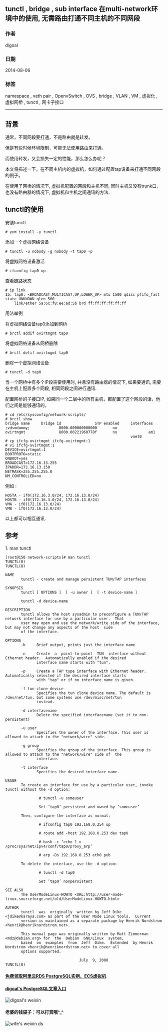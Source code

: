 ## tunctl , bridge , sub interface 在multi-network环境中的使用, 无需路由打通不同主机的不同网段     
                        
### 作者                       
digoal                        
                        
### 日期                       
2014-08-06                              
                        
### 标签                      
namespace , veth pair , OpenvSwitch , OVS , bridge , VLAN , VM , 虚拟化 , 虚拟网桥 , tunctl , 网卡子接口                                             
                        
----                      
                        
## 背景    
通常，不同网段要打通，不是路由就是转发。    
    
但是有些时候环境限制，可能无法使用路由来打通。    
    
而使用转发，又会损失一定的性能，那么怎么办呢？    
    
本文将描述一下，在不同主机内的虚拟机，如何通过配置tap设备来打通不同网段的例子。     
    
在使用了网桥的情况下, 虚拟机配置的网段和主机不同, 同时主机又没有trunk口，也没有路由器的情况下, 虚拟机和主机之间通讯的方法.    
    
## tunctl的使用  
安装tunctl    
    
```  
# yum install -y tunctl  
```  
    
添加一个虚拟网络设备  
  
```
# tunctl -u nobody -g nobody -t tap0 -p  
```
  
将虚拟网络设备激活    
  
```
# ifconfig tap0 up  
```
  
查看链路状态  
  
```
# ip link   
15: tap0: <BROADCAST,MULTICAST,UP,LOWER_UP> mtu 1500 qdisc pfifo_fast state UNKNOWN qlen 500  
    link/ether 5a:6c:f8:ee:ad:5b brd ff:ff:ff:ff:ff:ff  
```
  
用法举例   
  
将虚拟网络设备tap0添加到网桥  
  
```
# brctl addif ovirtmgmt tap0  
```
  
将虚拟网络设备从网桥删除  
  
```
# brctl delif ovirtmgmt tap0  
```
  
删除一个虚拟网络设备  
  
```
# tunctl -d tap0  
```
  
当一个网桥中有多个IP段需要使用时, 并且没有路由器的情况下, 如果要通讯, 需要在主机上配置多个网段, 相同网段之间进行通讯.   
  
配置网桥的子接口IP, 如果同一个二层中的所有主机，都配置了这个网段的话，他们之间是能够通讯的。    
  
```
# cd /etc/sysconfig/network-scripts/  
# brctl show  
bridge name     bridge id               STP enabled     interfaces  
;vdsmdummy;             8000.000000000000       no  
ovirtmgmt               8000.00221960778f       no              em1  
                                                        vnet0  
# cp ifcfg-ovirtmgmt ifcfg-ovirtmgmt:1  
# vi ifcfg-ovirtmgmt:1  
DEVICE=ovirtmgmt:1  
BOOTPROTO=static  
ONBOOT=yes  
BROADCAST=172.16.13.255  
IPADDR=172.16.13.150  
NETMASK=255.255.255.0  
NM_CONTROLLED=no  
```
  
例如 :   
  
```
HOSTA - if0(172.16.3.0/24, 172.16.13.0/24)  
HOSTB - if0(172.16.3.0/24, 172.16.13.0/24)  
VMA - if0(172.16.13.0/24)  
VMB - if0(172.16.13.0/24)  
```
  
以上都可以相互通讯.  
  
## 参考
1\. man tunctl  
  
```
[root@150 network-scripts]# man tunctl  
TUNCTL(8)                                                            TUNCTL(8)  
  
NAME  
       tunctl - create and manage persistent TUN/TAP interfaces  
  
SYNOPSIS  
       tunctl [ OPTIONS ]  [ -u owner ]  [ -t device-name ]  
  
       tunctl -d device-name  
  
DESCRIPTION  
       tunctl allows the host sysadmin to preconfigure a TUN/TAP network interface for use by a particular user.  That  
       user may open and use the network/write side of the interface, but may not change any aspects of the host  side  
       of the interface.  
  
OPTIONS  
       -b     Brief output, prints just the interface name  
  
       -n     Create  a  point-to-point  TUN  interface without Ethernet header.  Automatically enabled if the desired  
              interface name starts with "tun".  
  
       -p     Create a TAP type interface with Ethernet header. Automatically selected if the desired interface starts  
              with "tap" or if no interface name is given.  
  
       -f tun-clone-device  
              Specifies the tun clone device name. The default is /dev/net/tun, but some systems use /dev/misc/net/tun  
              instead.  
  
       -d interfacename  
              Delete the specified interfacename (set it to non-persistent)  
  
       -u user  
              Specifies the owner of the interface. This user is allowed to attach to the "network/wire" side.  
  
       -g group  
              Specifies the group of the interface. This group is allowed to attach to the "network/wire" side of  the  
              interface.  
  
       -t interface  
              Specifies the desired interface name.  
  
USAGE  
       To create an interface for use by a particular user, invoke tunctl without the -d option:  
  
               # tunctl -u someuser  
  
               Set ’tap0’ persistent and owned by ’someuser’  
  
       Then, configure the interface as normal:  
  
               # ifconfig tap0 192.168.0.254 up  
  
               # route add -host 192.168.0.253 dev tap0  
  
               # bash -c ’echo 1 > /proc/sys/net/ipv4/conf/tap0/proxy_arp’  
  
               # arp -Ds 192.168.0.253 eth0 pub  
  
       To delete the interface, use the -d option:  
  
               # tunctl -d tap0  
  
               Set ’tap0’ nonpersistent  
  
SEE ALSO  
       The UserModeLinux-HOWTO <URL:http://user-mode-linux.sourceforge.net/old/UserModeLinux-HOWTO.html>  
  
AUTHOR  
       tunctl  was  originally  written by Jeff Dike <jdike@karaya.com> as part of the User Mode Linux tools.  Current  
       version is maintained as a separate package by Henrik Nordstrom <henrik@henriknordstrom.net>.  
  
       This manual page was originally written by Matt Zimmerman <mdz@debian.org> for  the  Debian  GNU/Linux  system,  
       based  on  examples  from  Jeff  Dike.  Extended  by Henrik Nordstrom <henrik@henriknordstrom.net> to cover all  
       options supported.  
  
                                 July  9, 2008                       TUNCTL(8)  
```
  
    
                

  
  
  
  
  
  
  
  
  
  
  
  
  
#### [免费领取阿里云RDS PostgreSQL实例、ECS虚拟机](https://free.aliyun.com/ "57258f76c37864c6e6d23383d05714ea")
  
  
#### [digoal's PostgreSQL文章入口](https://github.com/digoal/blog/blob/master/README.md "22709685feb7cab07d30f30387f0a9ae")
  
  
![digoal's weixin](../pic/digoal_weixin.jpg "f7ad92eeba24523fd47a6e1a0e691b59")
  
  
#### 老婆的钱袋子：可以打赏哦^_^  
![wife's weixin ds](../pic/wife_weixin_ds.jpg "acd5cce1a143ef1d6931b1956457bc9f")
  
